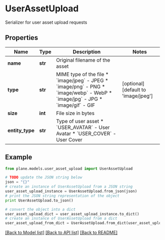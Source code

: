 # UserAssetUpload

Serializer for user asset upload requests

## Properties
Name | Type | Description | Notes
------------ | ------------- | ------------- | -------------
**name** | **str** | Original filename of the asset | 
**type** | **str** | MIME type of the file  * &#x60;image/jpeg&#x60; - JPEG * &#x60;image/png&#x60; - PNG * &#x60;image/webp&#x60; - WebP * &#x60;image/jpg&#x60; - JPG * &#x60;image/gif&#x60; - GIF | [optional] [default to 'image/jpeg']
**size** | **int** | File size in bytes | 
**entity_type** | **str** | Type of user asset  * &#x60;USER_AVATAR&#x60; - User Avatar * &#x60;USER_COVER&#x60; - User Cover | 

## Example

```python
from plane.models.user_asset_upload import UserAssetUpload

# TODO update the JSON string below
json = "{}"
# create an instance of UserAssetUpload from a JSON string
user_asset_upload_instance = UserAssetUpload.from_json(json)
# print the JSON string representation of the object
print UserAssetUpload.to_json()

# convert the object into a dict
user_asset_upload_dict = user_asset_upload_instance.to_dict()
# create an instance of UserAssetUpload from a dict
user_asset_upload_from_dict = UserAssetUpload.from_dict(user_asset_upload_dict)
```
[[Back to Model list]](../README.md#documentation-for-models) [[Back to API list]](../README.md#documentation-for-api-endpoints) [[Back to README]](../README.md)


